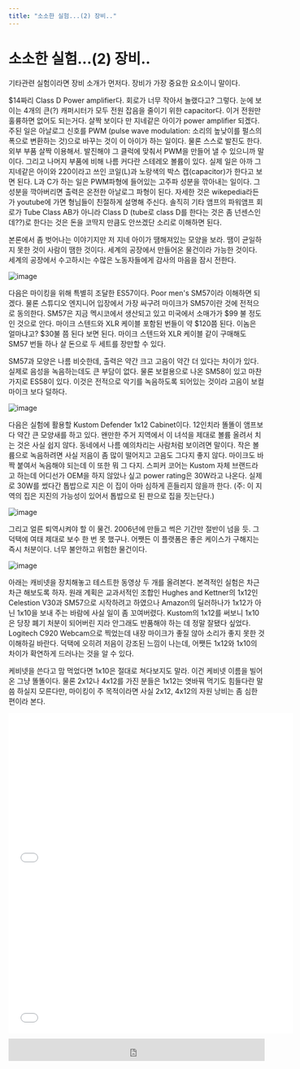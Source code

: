 ```yaml
---
title: "소소한 실험...(2) 장비.."
---
```

# 소소한 실험...(2) 장비..

기타관련 실험이라면 장비 소개가 먼저다. 장비가 가장 중요한 요소이니 말이다.


$14짜리 Class D Power amplifier다. 회로가 너무 작아서 놀랬다고? 그렇다. 눈에 보이는 4개의 큰(?) 캐퍼시터가 모두 전원 잡음을 줄이기 위한 capacitor다. 이거 전원만 훌륭하면 없어도 되는거다. 살짝 보이다 만 지네같은 아이가 power amplifier 되겠다. 주된 일은 아날로그 신호를 PWM (pulse wave modulation: 소리의 높낮이를 펄스의 폭으로 변환하는 것)으로 바꾸는 것이 이 아이가 하는 일이다. 물론 스스로 발진도 한다. 외부 부품 살짝 이용해서. 발진해야 그 클럭에 맞춰서 PWM을 만들어 낼 수 있으니까 말이다. 그리고 나머지 부품에 비해 나름 커다란 스테레오 볼륨이 있다. 실제 일은 아까 그 지네같은 아이와 220이라고 쓰인 코일(L)과 노랑색의 박스 캡(capacitor)가 한다고 보면 된다. L과 C가 하는 일은 PWM파형에 들어있는 고주파 성분을 깎아내는 일이다. 그 성분을 깍아버리면 출력은 온전한 아날로그 파형이 된다. 자세한 것은 wikepedia라든가 youtube에 가면 형님들이 친절하게 설명해 주신다. 솔직히 기타 앰프의 파워앰프 회로가 Tube Class AB가 아니라 Class D (tube로 class D를 한다는 것은 좀 넌센스인데??)로 한다는 것은 돈을 코딱지 만큼도 안쓰겠단 소리로 이해하면 된다. 


본론에서 좀 벗어나는 이야기지만 저 지네 아이가 땜해져있는 모양을 보라. 땜이 균일하지 못한 것이 사람이 땜한 것이다. 세계의 공장에서 만들어온 물건이라 가능한 것이다. 세계의 공장에서 수고하시는 수많은 노동자들에게 감사의 마음을 잠시 전한다.


![image](27b9ee7e408de777e03e3cced6633c9b.jpg)






다음은 마이킹을 위해 특별히 조달한 ES57이다. Poor men's SM57이라 이해하면 되겠다. 물론 스튜디오 엔지니어 입장에서 가장 싸구려 마이크가 SM57이란 것에 전적으로 동의한다. SM57은 지금 멕시코에서 생산되고 있고 미국에서 소매가가 $99 불 정도인 것으로 안다. 마이크 스텐드와 XLR 케이블 포함된 번들이 약 $120쯤 된다. 이놈은 얼마냐고? $30불 쯤 된다 보면 된다. 마이크 스텐드와 XLR 케이블 같이 구매해도 SM57 번들 하나 살 돈으로 두 세트를 장만할 수 있다. 


SM57과 모양은 나름 비슷한데, 출력은 약간 크고 고음이 약간 더 있다는 차이가 있다. 실제로 음성을 녹음하는데도 큰 부담이 없다. 물론 보컬용으로 나온 SM58이 있고 마찬가지로 ES58이 있다. 이것은 전적으로 악기를 녹음하도록 되어있는 것이라 고음이 보컬 마이크 보다 덜하다.


![image](c0048fd7d941f4ee9e336e29242ab88a.jpg)


다음은 실험에 활용할 Kustom Defender 1x12 Cabinet이다. 12인치라 똘똘이 앰프보다 약간 큰 모양새를 하고 있다. 왠만한 주거 지역에서 이 녀석을 제대로 볼륨 올려서 치는 것은 사실 쉽지 않다. 동네에서 나름 예의차리는 사람처럼 보이려면 말이다. 작은 볼륨으로 녹음하려면 사실 저음이 좀 많이 떨어지고 고음도 그다지 좋지 않다. 마이크도 바짝 붙여서 녹음해야 되는데 이 또한 뭐 그 다지. 스피커 코어는 Kustom 자체 브랜드라고 하는데 어디선가 OEM을 하지 않았나 싶고 power rating은 30W라고 나온다. 실제로 30W를 썼다간 톱밥으로 지은 이 집이 아마 심하게 흔들리지 않을까 한다. (주: 이 지역의 집은 지진의 가능성이 있어서 톱밥으로 된 판으로 집을 짓는단다.)




![image](dacc879cfb30d04cb2fa268b1ae84e3f.jpg)




그리고 얼른 퇴역시켜야 할 이 물건. 2006년에 만들고 썩은 기간만 절반이 넘을 듯. 그 덕택에 여태 제대로 보수 한 번 못 했구나. 어쨋든 이 플랫폼은 좋은 케이스가 구해지는 즉시 처분이다. 너무 불안하고 위험한 물건이다. 


![image](157654c3cd029480dfdad866d94817fe.jpg)






아래는 캐비넷을 장치해놓고 테스트한 동영상 두 개를 올려본다. 본격적인 실험은 차근차근 해보도록 하자. 원래 계획은 교과서적인 조합인 Hughes and Kettner의 1x12인 Celestion V30과 SM57으로 시작하려고 하였으나 Amazon의 딜러하나가 1x12가 아닌 1x10을 보내 주는 바람에 사실 일이 좀 꼬여버렸다. Kustom의 1x12를 써보니 1x10은 당장 폐기 처분이 되어버린 지라 안그래도 반품해야 하는 데 정말 잘됐다 싶었다. Logitech C920 Webcam으로 찍었는데 내장 마이크가 좋질 않아 소리가 좋지 못한 것 이해하길 바란다. 덕택에 오히려 저음이 강조된 느낌이 나는데, 어쨋든 1x12와 1x10의 차이가 확연하게 드러나는 것을 알 수 있다. 


케비넷을 쓴다고 맘 먹었다면 1x10은 절대로 쳐다보지도 말라. 이건 케비넷 이름을 빌어온 그냥 똘똘이다. 물론 2x12나 4x12를 가진 분들은 1x12는 엿바꿔 먹기도 힘들다란 말씀 하실지 모른다만, 마이킹이 주 목적이라면 사실 2x12, 4x12의 자원 낭비는 좀 심한 편이라 본다.




<iframe width="560" height="315" src="//www.youtube.com/embed/1EroxYalFjA" frameborder="0" allowfullscreen=""></iframe>






<iframe width="560" height="315" src="//www.youtube.com/embed/swB380muNFY" frameborder="0" allowfullscreen=""></iframe>


 




<iframe class="daum_like_button" id="daum_like_button_1045" frameborder="0" scrolling="no" allowTransparency="true" src="http://tonebrew.tistory.com/like/?uid=49097_1045&sc=304%2CblogId_49097&url=http%3A%2F%2Ftonebrew.tistory.com%2F1045&published=1404541153" style="width:100%;height:44px;margin:10px auto"></iframe>

